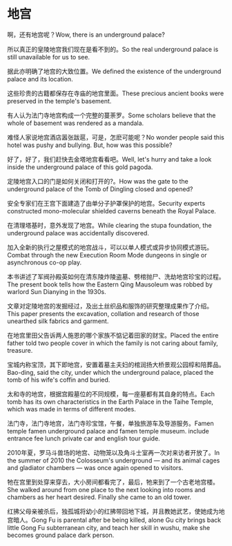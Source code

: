 # 地宫

<p><span class="chinese">啊，还有地宫呢？</span><span class="english">Wow, there is an underground palace?</span></p>

<p><span class="chinese">所以真正的皇陵地宫我们现在是看不到的。</span><span class="english">So the real underground palace is still unavailable for us to see.</span></p>

<p><span class="chinese">据此亦明确了地宫的大致位置。</span><span class="english">We defined the existence of the underground palace and its location.</span></p>

<p><span class="chinese">这些珍贵的古籍都保存在寺庙的地宫里面。</span><span class="english">These precious ancient books were preserved in the temple's basement.</span></p>

<p><span class="chinese">有人认为法门寺地宫构成一个完整的蔓荼罗。</span><span class="english">Some scholars believe that the whole of basement was rendered as a mandala.</span></p>

<p><span class="chinese">难怪人家说地宫酒店嚣张跋扈，可是，怎麽可能呢？</span><span class="english">No wonder people said this hotel was pushy and bullying. But, how was this possible?</span></p>

<p><span class="chinese">好了，好了，我们赶快去金塔地宫看看吧。</span><span class="english">Well, let's hurry and take a look inside the underground palace of this gold pagoda.</span></p>

<p><span class="chinese">定陵地宫入口的门是如何关闭和打开的?。</span><span class="english">How was the gate to the underground palace of the Tomb of Dingling closed and opened?</span></p>

<p><span class="chinese">安全专家们在王宫下面建造了由单分子护罩保护的地宫。</span><span class="english">Security experts constructed mono-molecular shielded caverns beneath the Royal Palace.</span></p>

<p><span class="chinese">在清理塔基时，意外发现了地宫。</span><span class="english">While clearing the stupa foundation, the underground palace was accidentally discovered.</span></p>

<p><span class="chinese">加入全新的执行之屋模式的地宫战斗，可以以单人模式或异步协同模式游玩。</span><span class="english">Combat through the new Execution Room Mode dungeons in single or asynchronous co-op play.</span></p>

<p><span class="chinese">本书讲述了军阀孙殿英如何在清东陵炸陵盗墓、劈棺抛尸、洗劫地宫珍宝的过程。</span><span class="english">The present book tells how the Eastern Qing Mausoleum was robbed by warlord Sun Dianying in the 1930s.</span></p>

<p><span class="chinese">文章对定陵地宫的发掘经过，及出土丝织品和服饰的研究整理成果作了介绍。</span><span class="english">This paper presents the excavation, collation and research of those unearthed silk fabrics and garment.</span></p>

<p><span class="chinese">在地宫里田父告诉两人施恩的哪个家族不惦记着田家的财宝。</span><span class="english">Placed the entire father told two people cover in which the family is not caring about family, treasure.</span></p>

<p><span class="chinese">宝城内称宝顶，其下即地宫，安置着墓主夫妇的棺润扬大桥景观公园椁和陪葬品。</span><span class="english">Bao-ding, said the city, under which the underground palace, placed the tomb of his wife's coffin and buried.</span></p>

<p><span class="chinese">太和寺的地宫，根据宫殿墓位的不同规模，每一座墓都有其自身的特点。</span><span class="english">Each tomb has its own characteristics in the Earth Palace in the Taihe Temple, which was made in terms of different modes.</span></p>

<p><span class="chinese">法门寺，法门寺地宫，法门寺珍宝馆，午餐，单独旅游车及导游服务。</span><span class="english">Famen temple famen underground palace and famen temple museum. include entrance fee lunch private car and english tour guide.</span></p>

<p><span class="chinese">2010年夏，罗马斗兽场的地宫、动物笼以及角斗士室再一次对来访者开放了。</span><span class="english">In the summer of 2010 the Colosseum's underground — and its animal cages and gladiator chambers — was once again opened to visitors.</span></p>

<p><span class="chinese">牠在宫里到处穿来穿去，大小房间都看完了，最后，牠来到了一个古老地宫楼。</span><span class="english">She walked around from one place to the next looking into rooms and chambers as her heart desired. Finally she came to an old tower.</span></p>

<p><span class="chinese">红拂父母亲被杀后，独孤城将幼小的红拂带回地下城，并且教她武艺，使她成为地宫暗人。</span><span class="english">Gong Fu is parental after be being killed, alone Gu city brings back little Gong Fu subterranean city, and teach her skill in wushu, make she becomes ground palace dark person.</span></p>

